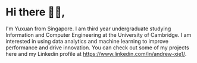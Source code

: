 # Hi there 👋🏼, 

I'm Yuxuan from Singapore. I am third year undergraduate studying Information and Computer Engineering at the University of Cambridge. I am interested in using data analytics and machine learning to improve performance and drive innovation. You can check out some of my projects here and my Linkedin profile at https://www.linkedin.com/in/andrew-xie1/.  

<!--

[![Yuxuan's GitHub stats](https://github-readme-stats.vercel.app/api?username=xie-yuxuan)](https://github.com/xie-yuxuan/github-readme-stats)

-->
